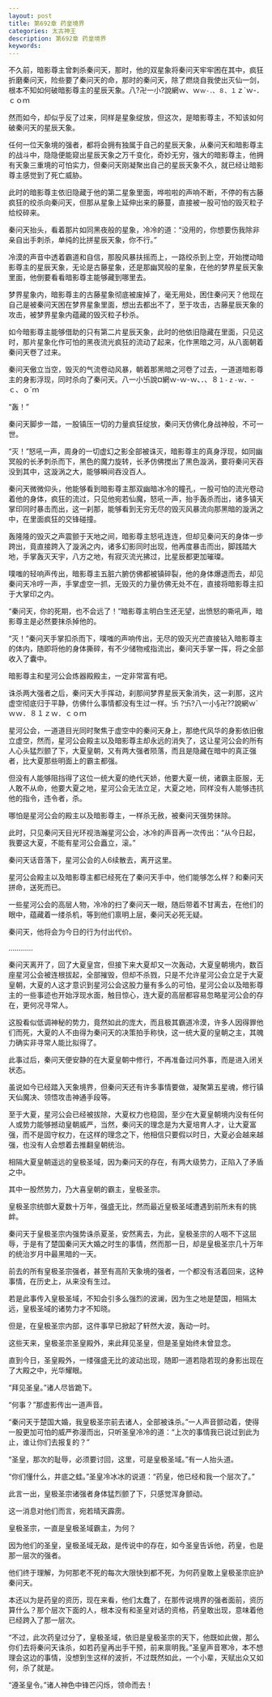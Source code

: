 ```yaml
---
layout: post
title: 第692章 药皇境界
categories: 太古神王
description: 第692章 药皇境界
keywords:
---
```


不久前，暗影尊主曾刺杀秦问天，那时，他的双星象将秦问天牢牢困在其中，疯狂折磨秦问天，险些要了秦问天的命，那时的秦问天，除了燃烧自我使出灭仙一剑，根本不知如何破暗影尊主的星辰天象。八?卍一小?說網ｗ、ｗ`ｗ-．、８、１`ｚ`ｗ-．ｃｏｍ

然而如今，却似乎反了过来，同样是星象绽放，但这次，是暗影尊主，不知该如何破秦问天的星辰天象。

任何一位天象境的强者，都将会拥有独属于自己的星辰天象，从秦问天和暗影尊主的战斗中，隐隐便能窥出星辰天象之万千变化，奇妙无穷，强大的暗影尊主，他拥有天象三重境的可怕实力，但秦问天刚凝聚出自己的星辰天象不久，就已经让暗影尊主感觉到了死亡威胁。

此时的暗影尊主依旧隐藏于他的第二星象里面，哗啦啦的声响不断，不停的有古藤疯狂的绞杀向秦问天，但那从星象上延伸出来的藤蔓，直接被一股可怕的毁灭粒子给绞碎来。

秦问天抬头，看着那片如同黑夜般的星象，冷冷的道：“没用的，你想要伤我除非亲自出手刺杀，单纯的比拼星辰天象，你不行。”

冷漠的声音中透着霸道和自信，那股风暴扶摇而上，一路绞杀到上空，开始搅动暗影尊主的星辰天象，无论是古藤星象，还是那幽冥般的星象，在他的梦界星辰天象里面，他倒要看看暗影尊主能够藏到哪里去。

梦界星象内，暗影尊主的古藤星象彻底被废掉了，毫无用处，困住秦问天？他现在自己是被秦问天困在梦界星象里面，想出去都出不了，至于攻击，古藤星辰天象的攻击，被梦界星象内蕴藏的毁灭粒子秒杀。

如今暗影尊主能够借助的只有第二片星辰天象，此时的他依旧隐藏在里面，只见这时，那片星象化作可怕的黑夜流光疯狂的流动了起来，化作黑暗之河，从八面朝着秦问天卷了过来。

秦问天傲立当空，毁灭的气流卷动风暴，朝着那黑暗之河卷了过去，一道道暗影尊主的身影浮现，同时杀向了秦问天。八一小卐說¤網ｗ-ｗ-ｗ、．、８`１-ｚ-ｗ`．-ｃ、ｏ`ｍ

“轰！”

秦问天脚步一踏，一股镇压一切的力量疯狂绽放，秦问天仿佛化身战神般，不可一世。

“灭！”怒吼一声，周身的一切虚幻之影全部被诛灭，暗影尊主的真身浮现，如同幽冥般的长矛刺杀而下，黑色的魔力旋转，长矛仿佛搅出了黑色漩涡，要将秦问天吞没到其中，这漩涡之大，能够瞬间吞没百人。

秦问天微微仰头，他能够看到暗影尊主那双幽暗冰冷的瞳孔，一股可怕的流光卷动着他的身体，疯狂的流过，只见他宛若仙魔，怒吼一声，抬手轰杀而出，诸多镇天掌印同时暴击而出，这一刹那，能够看到无穷无尽的毁灭风暴流向那黑暗的漩涡之中，在里面疯狂的交锋碰撞。

轰隆隆的毁灭之声震颤于天地之间，暗影尊主怒吼连连，但却见秦问天的身体一步跨出，竟直接跨入了漩涡之内，诸多幻影同时出现，他再度暴击而出，脚践踏大地，手掌轰灭天宇，八方之地，有寂灭流光拂过，比星辰都更加璀璨。

噗嗤的轻响声传出，暗影尊主五脏六腑仿佛都被镇碎裂，他的身体爆退而去，却见秦问天冷哼一声，手掌虚空一抓，无毁灭的力量仿佛无处不在，直接将暗影尊主扣于大掌印之内。

“秦问天，你的死期，也不会远了！”暗影尊主明白生还无望，出愤怒的嘶吼声，暗影尊主是必然要抹杀掉他的。

“灭！”秦问天手掌扣杀而下，噗嗤的声响传出，无尽的毁灭光芒直接钻入暗影尊主的体内，随即将他的身体撕碎，有不少储物戒指流出，秦问天手掌一挥，将之全部收入了囊中。

暗影尊主和星河公会炼器殿殿主，一定非常富有吧。

诛杀两大强者之后，秦问天大手挥动，刹那间梦界星辰天象消失，这一刹那，这片虚空彻底归于平静，仿佛什么事情都没有生过一样。卐 ?卐?八一小§卍??說網ｗ`ｗｗ．８１ｚｗ．ｃｏｍ

星河公会，一道道目光同时聚焦于虚空中的秦问天身上，那绝代风华的身影依旧傲立虚空，然而，星河公会殿主以及暗影尊主却永远的消失了，这让星河公会的所有人心头猛烈颤了下，大夏皇朝，又有两大强者陨落，而且是隐藏在暗中的真正强者，比大夏那些明面上的霸主都强。

但没有人能够阻挡得了这位一统大夏的绝代天娇，他要大夏一统，诸霸主臣服，无人敢不从命，他要大夏之地，星河公会无法立足，大夏之地，同样没有人能够违抗他的指令，违令者，杀。

哪怕是星河公会的殿主以及暗影尊主，一样杀无赦，被秦问天强势抹除。

此时，只见秦问天目光环视浩瀚星河公会，冰冷的声音再一次传出：“从今日起，我要这大夏，不能有星河公会矗立，滚。”

秦问天话音落下，星河公会的人6续散去，离开这里。

星河公会殿主以及暗影尊主都已经死在了秦问天手中，他们能够怎么样？和秦问天拼命，送死而已。

一些星河公会的高层人物，冷冷的扫了秦问天一眼，随后带着不甘离去，在他们的眼中，蕴藏着一缕杀机，等到他们禀明上层，秦问天必死无疑。

秦问天，他将会为今日的行为付出代价。

…………

秦问天离开了，回了大夏皇宫，但接下来大夏却又一次轰动，大夏皇朝境内，数百座星河公会被连根拔起，全部摧毁，但却不杀戮，只是不允许星河公会立足于大夏皇朝，大夏的人这才意识到星河公会这股力量有多么的可怕，星河公会以及暗影尊主的一些事迹也开始浮现水面，触目惊心，连大夏的高层都容易忽略星河公会的存在，更何况寻常人。

这股看似低调神秘的势力，竟然如此的庞大，而且极其霸道冷漠，许多人因得罪他们而死，大夏的人不由得为秦问天的决策拍手称快，这一统大夏的皇朝之主，其魄力确实非寻常人能比拟得了。

此事过后，秦问天便安静的在大夏皇朝中修行，不再准备过问外事，而是进入闭关状态。

虽说如今已经踏入天象境界，但秦问天还有许多事情要做，凝聚第五星魂，修行镇天仙魔决、领悟攻击神通手段等。

至于大夏，星河公会已经被拔除，大夏权力也稳固，至少在大夏皇朝境内没有任何人或势力能够撼动皇朝威严，当然，秦问天的理念是为大夏培育人才，让大夏富强，而不是固守权力，在这样的理念之下，他相信只要假以时日，大夏必会越来越强，也没有人会想着去推翻皇朝统治。

相隔大夏皇朝遥远的皇极圣域，因为秦问天的存在，有两大级势力，正陷入了矛盾之中。

其中一股然势力，乃大喜皇朝的霸主，皇极圣宗。

皇极圣宗统御大夏数十万年，强盛无比，然而最近皇极圣域遭遇到前所未有的挑衅。

秦问天于皇极圣宗内强势诛杀夏圣，安然离去，为此，皇极圣宗的人咽不下这屈辱，于是有了楚国秦问天大婚之时生的事情，然而那一日，却是皇极圣宗几十万年的统治岁月中最黑暗的一天。

前去的所有皇极圣宗强者，甚至有高阶天象境的强者，一个都没有活着回来，这种事情，在历史上，从来没有生过。

若是此事传入皇极圣域，不知会引多么强烈的波澜，因为生之地是楚国，相隔太远，皇极圣域的诸势力才不知晓。

但是，在皇极圣宗内部，这件事早已掀起了轩然大波，轰动一时。

这些天来，皇极圣宗圣皇殿外，来此拜见圣皇，但是圣皇始终未曾显念。

直到今日，圣皇殿外，一缕强盛无比的波动出现，随即一道若隐若现的身影出现在了大殿之中，光华耀眼。

“拜见圣皇。”诸人尽皆跪下。

“何事？”那虚影传出一道声音。

“秦问天于楚国大婚，我皇极圣宗前去诸人，全部被诛杀。”一人声音颤动着，使得一股更加可怕的威严弥漫而出，只听圣皇冷冷的道：“上次的事情我已说过到此为止，谁让你们去报复的？”

“圣皇，那次的耻辱，必须要讨回，这里，可是皇极圣域。”有一人抬头道。

“你们懂什么，井底之蛙。”圣皇冷冰冰的说道：“药皇，他已经和我一个层次了。”

此言一出，皇极圣宗诸强者身体猛烈颤了下，只感觉浑身颤动。

这一消息对他们而言，宛若晴天霹雳。

皇极圣宗，一直是皇极圣域霸主，为何？

因为他们的圣皇，皇极圣域无敌，是传说中的存在，如今圣皇告诉他，药皇，也是那一层次的强者。

他们终于理解，为何那老不死的每次大限快到都不死，为何药皇敢上皇极圣宗庇护秦问天。

本还以为是药皇的资历，现在来看，他们太蠢了，在那传说境界的强者面前，资历算什么？那个层次下面的人，根本没有和圣皇对话的资格，药皇敢出现，意味着他已经跨入了那一层次。

“不过，此次药皇过分了，皇极圣域，依旧是皇极圣宗的天下，他既如此做，那么你们去将秦问天诛杀，如若药皇再出手干预，前来禀明我。”圣皇声音寒冷，本不想理会这边的事情，没想到生这样的波折，不过既然如此，一个小辈，天赋出众又如何，杀了就是。

“遵圣皇令。”诸人神色中锋芒闪烁，领命而去！
